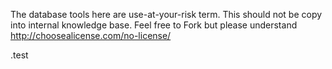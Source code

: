 The database tools here are use-at-your-risk term. This should not be copy into internal knowledge base. Feel free to Fork but please understand http://choosealicense.com/no-license/

.test
